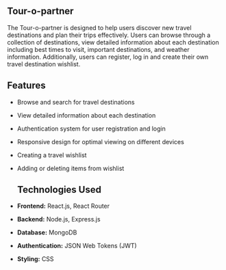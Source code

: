 ##  Tour-o-partner


The Tour-o-partner is designed to help users discover new travel destinations and plan their trips effectively. Users can browse through a collection of destinations, view detailed information about each destination including best times to visit, important destinations, and weather information. Additionally, users can register, log in and create their own travel destination wishlist.

## Features

- Browse and search for travel destinations
- View detailed information about each destination
- Authentication system for user registration and login
- Responsive design for optimal viewing on different devices
- Creating a travel wishlist
- Adding or deleting items from wishlist


  ## Technologies Used

- **Frontend:** React.js, React Router
- **Backend:** Node.js, Express.js
- **Database:** MongoDB
- **Authentication:** JSON Web Tokens (JWT)
- **Styling:** CSS 
